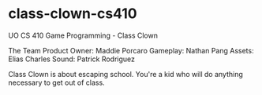 # class-clown-cs410
UO CS 410 Game Programming - Class Clown

The Team
Product Owner: Maddie Porcaro
Gameplay: Nathan Pang
Assets: Elias Charles
Sound: Patrick Rodriguez

Class Clown is about escaping school. You're a kid who will do anything necessary to get out of class.
